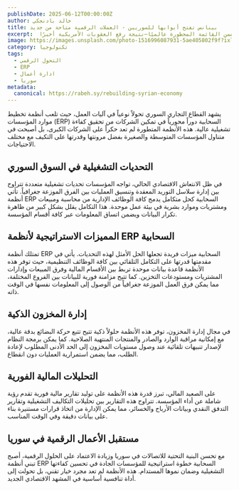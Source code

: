 ```yaml
---
publishDate: 2025-06-12T00:00:00Z
author: خالد بادنجكي
title: بينانس تفتح أبوابها للسوريين - العملات الرقمية متاحة من جديد
excerpt:  أعلنت منصة بينانس العالمية أن خدماتها أصبحت متاحة رسميًا للمستخدمين في سوريا، بعد أن كانت البلاد مُدرجة ضمن القائمة المحظورة عالميًا—نتيجة رفع العقوبات الأمريكية أخيرًا
image: https://images.unsplash.com/photo-1516996087931-5ae405802f9f?ixlib=rb-4.0.3&ixid=M3wxMjA3fDB8MHxwaG90by1wYWdlfHx8fGVufDB8fHx8fA%3D%3D&auto=format&fit=crop&w=1674&q=80
category: تكنولوجيا
tags:
  - التحول الرقمي
  - ERP
  - ادارة أعمال
  - سوريا
metadata:
  canonical: https://rabeh.sy/rebuilding-syrian-economy
---
```


يشهد القطاع التجاري السوري تحولاً نوعياً في آليات العمل، حيث تلعب أنظمة تخطيط موارد المؤسسات (ERP) السحابية دوراً محورياً في تمكين الشركات من تحقيق كفاءة تشغيلية عالية. هذه الأنظمة المتطورة لم تعد حكراً على الشركات الكبرى، بل أصبحت في متناول المؤسسات المتوسطة والصغيرة بفضل مرونتها وقدرتها على التكيف مع مختلف الاحتياجات.

## التحديات التشغيلية في السوق السوري

في ظل الانتعاش الاقتصادي الحالي، تواجه المؤسسات تحديات تشغيلية متعددة تتراوح بين إدارة سلاسل التوريد المعقدة وتنسيق العمليات بين الفرق الموزعة جغرافياً. تأتي أنظمة ERP السحابية كحل متكامل يدمج كافة الوظائف الإدارية من محاسبة ومبيعات ومشتريات وموارد بشرية في بيئة عمل موحدة. هذا التكامل يقلل بشكل كبير من ظاهرة تكرار البيانات ويضمن اتساق المعلومات عبر كافة أقسام المؤسسة.

## المميزات الاستراتيجية لأنظمة ERP السحابية

تمتلك أنظمة ERP السحابية ميزات فريدة تجعلها الحل الأمثل لهذه التحديات. يأتي في مقدمتها قدرتها على التكامل التلقائي بين كافة الوظائف التنظيمية، حيث توفر هذه الأنظمة قاعدة بيانات موحدة تربط بين الأقسام المالية وفرق المبيعات وإدارات المشتريات ومستودعات التخزين. كما تتيح مزامنة فورية للبيانات بين الفروع المختلفة، مما يمكن فرق العمل الموزعة جغرافياً من الوصول إلى المعلومات نفسها في الوقت ذاته.

## إدارة المخزون الذكية

في مجال إدارة المخزون، توفر هذه الأنظمة حلولاً ذكية تتيح تتبع حركة البضائع بدقة عالية، مع إمكانية مراقبة الوارد والصادر والمنتجات المنتهية الصلاحية. كما يمكن برمجة النظام لإصدار تنبيهات تلقائية عند وصول مستويات المخزون إلى الحد الأدنى المطلوب لإعادة الطلب، مما يضمن استمرارية العمليات دون انقطاع.

## التحليلات المالية الفورية

على الصعيد المالي، تبرز قدرة هذه الأنظمة على توليد تقارير مالية فورية تقدم رؤية شاملة عن أداء المؤسسة. تتراوح هذه التقارير بين تحليلات التكاليف التشغيلية وتقارير التدفق النقدي وبيانات الأرباح والخسائر، مما يمكن الإدارة من اتخاذ قرارات مستنيرة بناء على بيانات دقيقة وفي الوقت المناسب.

## مستقبل الأعمال الرقمية في سوريا

مع تحسن البنية التحتية للاتصالات في سوريا وزيادة الاعتماد على الحلول الرقمية، أصبح تبني أنظمة ERP السحابية خطوة استراتيجية للمؤسسات الجادة في تحسين كفاءتها التشغيلية وضمان نموها المستدام. هذه الأنظمة لم تعد مجرد خيار تقني، بل تحولت إلى أداة تنافسية أساسية في المشهد الاقتصادي الجديد.